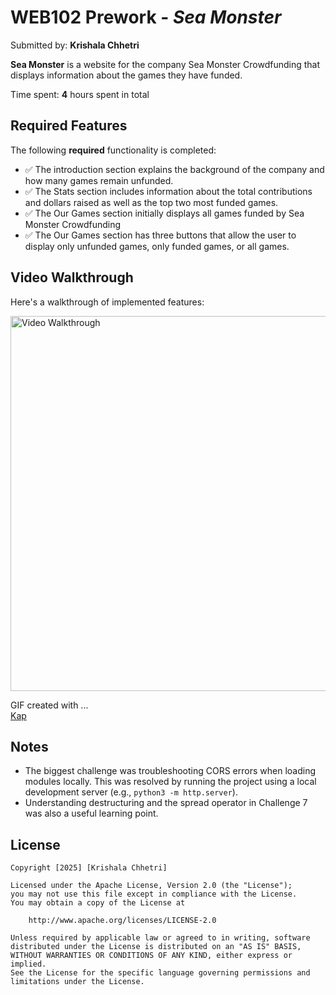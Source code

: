 # WEB102 Prework - *Sea Monster*

Submitted by: **Krishala Chhetri**

**Sea Monster** is a website for the company Sea Monster Crowdfunding that displays information about the games they have funded.

Time spent: **4** hours spent in total

## Required Features

The following **required** functionality is completed:

* :white_check_mark: The introduction section explains the background of the company and how many games remain unfunded.
* :white_check_mark: The Stats section includes information about the total contributions and dollars raised as well as the top two most funded games.
* :white_check_mark: The Our Games section initially displays all games funded by Sea Monster Crowdfunding
* :white_check_mark: The Our Games section has three buttons that allow the user to display only unfunded games, only funded games, or all games.


## Video Walkthrough

Here's a walkthrough of implemented features:

<img src = "https://media0.giphy.com/media/v1.Y2lkPTc5MGI3NjExM2IzYjJkZXY3a3BsbmJwNWU4bG91aHZmbzZkN3l1aDF0dXhwdGFvMyZlcD12MV9pbnRlcm5hbF9naWZfYnlfaWQmY3Q9Zw/Pcwv0bxZ5iUzGa0tus/giphy.gif" width="600" alt="Video Walkthrough">

<!-- Replace this with whatever GIF tool you used! -->
GIF created with ...  
[Kap](https://getkap.co/)


## Notes


- The biggest challenge was troubleshooting CORS errors when loading modules locally. This was resolved by running the project using a local development server (e.g., `python3 -m http.server`).
- Understanding destructuring and the spread operator in Challenge 7 was also a useful learning point.

## License

    Copyright [2025] [Krishala Chhetri]

    Licensed under the Apache License, Version 2.0 (the "License");
    you may not use this file except in compliance with the License.
    You may obtain a copy of the License at

        http://www.apache.org/licenses/LICENSE-2.0

    Unless required by applicable law or agreed to in writing, software
    distributed under the License is distributed on an "AS IS" BASIS,
    WITHOUT WARRANTIES OR CONDITIONS OF ANY KIND, either express or implied.
    See the License for the specific language governing permissions and
    limitations under the License.
